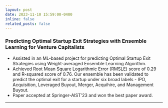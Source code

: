 ```yaml
---
layout: post
date: 2023-11-10 15:59:00-0400
inline: false
related_posts: false
---
```


### Predicting Optimal Startup Exit Strategies with Ensemble Learning for Venture Capitalists 

- Assisted in an ML-based project for predicting Optimal Startup Exit Strategies using Weight-averaged Ensemble Learning Algorithm.
- Achieved Root Mean Square Logarithmic Error (RMSLE) score of 0.29 and R-squared score of 0.76. Our ensemble has been validated to predict the optimal exit for a startup under six broad labels - IPO, Acquisition, Leveraged Buyout, Merger, Acquihire, and Management Buyout.
- Paper accepted at Springer-AIST’23 and won the best paper award.

---